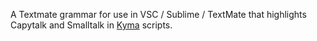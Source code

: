 A Textmate grammar for use in VSC / Sublime / TextMate that highlights Capytalk and Smalltalk in [Kyma](https:www.symbolicsound.com) scripts.


